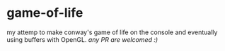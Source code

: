 # game-of-life
my attemp to make conway's game of life on the console
and eventually using buffers with OpenGL.
*any PR are welcomed :)*
